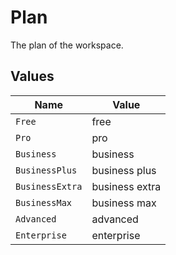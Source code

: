 # Plan

The plan of the workspace.


## Values

| Name            | Value           |
| --------------- | --------------- |
| `Free`          | free            |
| `Pro`           | pro             |
| `Business`      | business        |
| `BusinessPlus`  | business plus   |
| `BusinessExtra` | business extra  |
| `BusinessMax`   | business max    |
| `Advanced`      | advanced        |
| `Enterprise`    | enterprise      |